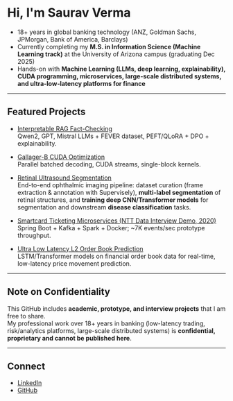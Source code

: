 # Hi, I'm Saurav Verma

- 18+ years in global banking technology (ANZ, Goldman Sachs, JPMorgan, Bank of America, Barclays)  
- Currently completing my **M.S. in Information Science (Machine Learning track)** at the University of Arizona campus (graduating Dec 2025)  
- Hands-on with **Machine Learning (LLMs, deep learning, explainability), CUDA programming, microservices, large-scale distributed systems, and ultra-low-latency platforms for finance**

---

##  Featured Projects
- [Interpretable RAG Fact-Checking](https://github.com/sauravverma78/InterpretableRAGFactCheck)  
  Qwen2, GPT, Mistral LLMs + FEVER dataset, PEFT/QLoRA + DPO + explainability.  

- [Gallager-B CUDA Optimization](https://github.com/sauravverma78/gallagher-b-cuda)  
  Parallel batched decoding, CUDA streams, single-block kernels.  

- [Retinal Ultrasound Segmentation](https://github.com/sauravverma78/ultrasound-image-segmentation)  
  End-to-end ophthalmic imaging pipeline: dataset curation (frame extraction & annotation with Supervisely), **multi-label segmentation** of retinal structures, and **training deep CNN/Transformer models** for segmentation and downstream **disease classification** tasks.  

- [Smartcard Ticketing Microservices (NTT Data Interview Demo, 2020)](https://github.com/sauravverma78/smartcard-microservices-nttdata)  
  Spring Boot + Kafka + Spark + Docker; ~7K events/sec prototype throughput.  

- [Ultra Low Latency L2 Order Book Prediction](https://github.com/sauravverma78/ultra-low-latency-lob)  
  LSTM/Transformer models on financial order book data for real-time, low-latency price movement prediction.  

---

##  Note on Confidentiality
This GitHub includes **academic, prototype, and interview projects** that I am free to share.  
My professional work over 18+ years in banking (low-latency trading, risk/analytics platforms, large-scale distributed systems) is **confidential, proprietary and cannot be published here**.

---

## Connect  
- [LinkedIn](https://www.linkedin.com/in/sauravverma78/)  
- [GitHub](https://github.com/sauravverma78)  
